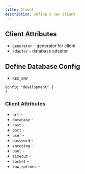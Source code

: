 ```yaml
---
title: Client
description: Define a rex client
---
```


## Client Attributes

- `generator` - generator for client
- `adapter` - database adapter

## Define Database Config

- `REX_ENV`

```hcl
config "development" {
}
```

### Client Attributes

- `url` -
- `database` -
- `host` -
- `port` -
- `user` -
- `password` -
- `encoding` -
- `pool` -
- `timeout` -
- `socket` -
- `raw_options` -
